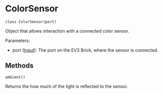 # ColorSensor

`class ColorSensor(port)`

Object that allows interaction with a connected color sensor.

Parameters:

 * port ([Input](/input/)): The port on the EV3 Brick, where the sensor is connected.

## Methods

`ambient()`

Returns the how much of the light is reflected to the sensor. 